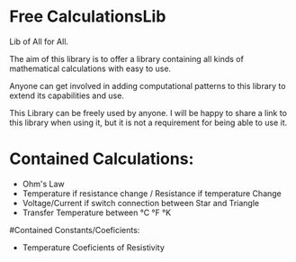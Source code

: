 # Free CalculationsLib
Lib of All for All.

The aim of this library is to offer a library containing all kinds of mathematical calculations with easy to use.

Anyone can get involved in adding computational patterns to this library to extend its capabilities and use.

This Library can be freely used by anyone. I will be happy to share a link to this library when using it, but it is not a requirement for being able to use it.



# Contained Calculations:
- Ohm's Law
- Temperature if resistance change / Resistance if temperature Change
- Voltage/Current if switch connection between Star and Triangle
- Transfer Temperature between °C °F °K



#Contained Constants/Coeficients:
- Temperature Coeficients of Resistivity







